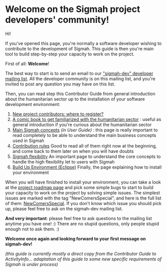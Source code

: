 # Welcome on the Sigmah project developers' community! #

Hi!

If you've opened this page, you're normally a software developer wishing to contribute to the development of Sigmah. This guide is then you're main tool to build step-by-step your capacity to work on the project.

First of all: **Welcome**!

The best way to start is to send an email to our ["sigmah-dev" developer mailing list](http://groups.google.com/group/sigmah-dev). All the developer community is on this mailing list, and you're invited to post any question you may have on this list.

Then, you can read step this Contributor Guide from general introduction about the humanitarian sector up to the installation of your software development environment:

  1. [New project contributors: where to register?](http://code.google.com/p/sigma-h/wiki/ProjectCommunityCommunication#New_project_contributors:_where_to_register?)
  1. [A comic book to get familiarized with the humanitarian sector](http://www.euromedcp.eu/images/stories/infocommunications/hidden_disaster_en.pdf) : useful as general introduction if you're curious about the humanitarian sector
  1. [Main Sigmah concepts](http://www.sigmah.org/node/272) _(in User Guide)_ : this page is really important to read completely to be able to understand the main business concepts used in Sigmah
  1. [Contribution rules](ContributionRules.md) Good to read all of them right now at the beginning, and come back to them later on when you will have doubts
  1. [Sigmah flexibility](SigmahFlexibility.md) An important page to understand the core concepts to handle the high flexibility let to users with Sigmah
  1. [Build Up Environment (Eclipse)](Building.md) Finally, the page explaining how to install your environment

When you will have finished to install your environment, you can take a look at the [project roadmap page](http://www.sigmah.org/issues/roadmap_page.php) and pick some simple bugs to start to build your capacity to work on the project by solving simple issues. The simplest issues are marked with the tag "NewComersSpecial", and here is the full list of them: [NewComersSpecial](http://www.sigmah.org/issues/search.php?sticky_issues=1&sortby=last_updated&dir=DESC&hide_status_id=90&tag_string=NewComersSpecial&match_type=0). If you don't know which issue you should pick up, please feel free to ask on the sigmah-dev mailing list.

**And very important**: please feel free to ask questions to the mailing list anytime you have one! :) There are no stupid questions, only people stupid enough not to ask them. :)

**Welcome once again and looking forward to your first message on sigmah-dev!**


_(this guide is currently mostly a direct copy from the Contributor Guide to ActivityInfo... adaptation of this guide to some new specific requirements of Sigmah is under process)_





